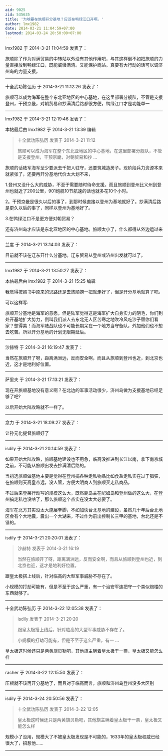 ```yaml
---
aid: 9025
zid: 535635
title: '为啥要在旅顺开分基地？应该在鸭绿江口开啊。'
author: lmx1982
date: 2014-03-21 11:04:59+07:00
lastmod: 2014-03-24 20:50:00+07:00
---
```


lmx1982 于 2014-3-21 11:04:59 发表了：

旅顺除了作为对满贸易的中转站以外没有其他作用吧，与其这样倒不如把旅顺的力量直接放到鸭绿江口，既能威慑满清。又能保护商站。真要有大行动的话可以调济州岛的力量支援。

---------

十全武功陈弘历 于 2014-3-21 11:12:26 发表了：

旅顺可以成为海军在整个东北亚地区的中心基地，在这里部署分舰队，不管是支援登州，干预京畿，对朝贸易和抄满清后路都很方便，鸭绿江口才是功能单一

---------

lmx1982 于 2014-3-21 12:19:46 发表了：

本帖最后由 lmx1982 于 2014-3-21 13:39 编辑 


> 
> 十全武功陈弘历 发表于 2014-3-21 11:12
> 
> 旅顺可以成为海军在整个东北亚地区的中心基地，在这里部署分舰队，不管是支援登州，干预京畿，对朝贸易和抄 ...



旅顺的话陆军海军至少要派去千把人驻守，还要筑城造房子。现阶段兵力资源本来就紧张了，还要再开分基地代价太大划不来，

1.登州又没什么大的威胁，不至于需要随时待命支援。而且旅顺到登州比义州到登州也就近了200公里，901炮舰10节航速的话也就多花10个小时。

2。干预京畿是很久以后的事了，到那时候直接以登州为基地就好了。抄满清后路是更久以后的事了，同样以登州为基地好了。

3.在鸭绿江口不是更方便对朝贸易？

还有济州岛才应该是东北亚地区的中心基地。旅顺太小了，什么都得从外边运过来

---------

兰度 于 2014-3-21 13:14:03 发表了：

目前就不该在辽东开什么分基地。辽东贸易从登州或济州出发就可以了。

---------

lmx1982 于 2014-3-21 13:50:27 发表了：

本帖最后由 lmx1982 于 2014-3-21 15:25 编辑 

我觉得按照书中原来的思路还是去旅顺捞一把就走好了，但是开分基地就算了吧。

可以这样写:

旅顺开分基地是海军的意愿，但是陆军觉得这是海军扩大自身实力的阴毛，你们到处开基地扩大势力，倒叫我们派人去东北无人区苦寒之地吹冷风吃沙子替你们看家？想得美！而海军陆战队也不可能长期呆在一个地方当守备队，外加他们也不想去吃苦。所以开分基地的计划无限期延后。

---------

沙赫特 于 2014-3-21 16:19:47 发表了：

当然在旅顺开了呀，距离满洲远，反而安全啊，而且从旅顺到登州也近，到北京也近，这才是地利好位置。

---------

萨里夫 于 2014-3-21 17:13:21 发表了：

现在开旅顺基地没有意义啊？在北边的军事活动很少，济州岛做为支援基地已经足够了吧?

以后开始大陆攻略就不一样了。

---------

念力 于 2014-3-21 18:09:27 发表了：

让孙元化提督旅顺好了

---------

isdily 于 2014-3-21 20:14:59 发表了：

如果开始大陆攻略，旅顺基地建设也不用急，临高没推进到长江以南，拿下南京城之前，不可能从旅顺出发去抄满清后路的。

当初选旅顺做基地主要是觉得在登州搞各种走私物品比如食盐走私实在过于猖狂，在旅顺则天高皇帝远，没人管，方便大明商人到旅顺买走私商品。

不过后来登莱行动写的规模这么大，既然鹿岛主在屺姆岛和登州做的这么大，在登州搞走私也没啥了，那么旅顺这个点实在没太大必要了。

海军在北方其实没太大施展拳脚，不如加快台北基地的建设，虽然几十年后台北地区会有个大地震，震出一个大湖来，不过作为前出控制长三甲的基地，台北还是不错的。

---------

isdily 于 2014-3-21 20:20:01 发表了：

> 沙赫特 发表于 2014-3-21 16:19
> 
> 当然在旅顺开了呀，距离满洲远，反而安全啊，而且从旅顺到登州也近，到北京也近，这才是地利好位置。



跟皇太极搭上线后，针对临高的大型军事威胁不存在了。

小规模的打劫可能有，但是不至于这么严重，有一个治安军连把守一个类似炮楼的东西就够了。

---------

十全武功陈弘历 于 2014-3-22 12:05:38 发表了：

> isdily 发表于 2014-3-21 20:20
> 
> 跟皇太极搭上线后，针对临高的大型军事威胁不存在了。
> 
> 小规模的打劫可能有，但是不至于这么严重，有一 ...



皇太极这时候还只是两黄旗贝勒吧，其他旗主瞒着皇太极干一票，皇太极又能怎么样

---------

racher 于 2014-3-22 12:15:50 发表了：

压根就不该再开分基地了，而且对于临高而言，旅顺和济州岛登州没多大区别

---------

isdily 于 2014-3-24 20:50:56 发表了：

> 十全武功陈弘历 发表于 2014-3-22 12:05
> 
> 皇太极这时候还只是两黄旗贝勒吧，其他旗主瞒着皇太极干一票，皇太极又能怎么样



规模小了没用，规模大了不被皇太极发现是不可能的，1633年的皇太极权威已经很大了，招惹他……

---------

